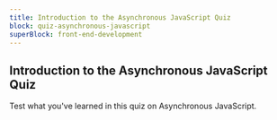 ```yaml
---
title: Introduction to the Asynchronous JavaScript Quiz
block: quiz-asynchronous-javascript
superBlock: front-end-development
---
```


## Introduction to the Asynchronous JavaScript Quiz

Test what you've learned in this quiz on Asynchronous JavaScript.
